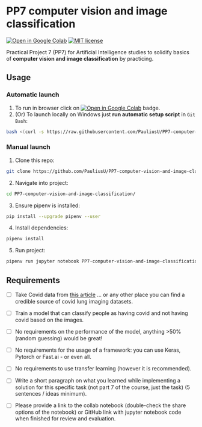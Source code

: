 # PP7 computer vision and image classification

[![Open in Google Colab](https://colab.research.google.com/assets/colab-badge.svg)](https://colab.research.google.com/github/PauliusU/PP7-computer-vision-and-image-classification/blob/master/PP7-computer-vision-and-image-classification.ipynb)
[![MIT license](https://img.shields.io/badge/License-MIT-blue.svg)](https://github.com/PauliusU/PP7-computer-vision-and-image-classification/blob/master/LICENSE)

Practical Project 7 (PP7) for Artificial Intelligence studies to solidify basics of **computer vision and image classification** by practicing. 

## Usage

### Automatic launch

1. To run in browser click on [![Open in Google Colab](https://colab.research.google.com/assets/colab-badge.svg)](https://colab.research.google.com/github/PauliusU/PP7-computer-vision-and-image-classification/blob/master/PP7-computer-vision-and-image-classification.ipynb) badge.
2. (Or) To launch locally on Windows just **run automatic setup script** in `Git Bash`:

```bash
bash <(curl -s https://raw.githubusercontent.com/PauliusU/PP7-computer-vision-and-image-classification/master/setup.sh)
```

### Manual launch

1. Clone this repo:

```bash
git clone https://github.com/PauliusU/PP7-computer-vision-and-image-classification.git
```

2. Navigate into project:

```bash
cd PP7-computer-vision-and-image-classification/
```

3. Ensure pipenv is installed:

```bash
pip install --upgrade pipenv --user
```

4. Install dependencies:

```bash
pipenv install
```

5. Run project:

```bash
pipenv run jupyter notebook PP7-computer-vision-and-image-classification.ipynb
```

## Requirements

- [ ] Take Covid data from [this article](https://www.ncbi.nlm.nih.gov/pmc/articles/PMC7372265/) … or any other place you can find a credible source of covid lung imaging datasets.
- [ ] Train a model that can classify people as having covid and not having covid based on the images.
- [ ] No requirements on the performance of the model, anything >50% (random guessing) would be great!
- [ ] No requirements for the usage of a framework: you can use Keras, Pytorch or Fast.ai - or even all.
- [ ] No requirements to use transfer learning (however it is recommended). 
- [ ] Write a short paragraph on what you learned while implementing a solution for this specific task (not part 7 of the course, just the task) (5 sentences / ideas minimum).
- [ ] Please provide a link to the collab notebook (double-check the share options of the notebook) or GitHub link with jupyter notebook code when finished for review and evaluation.

